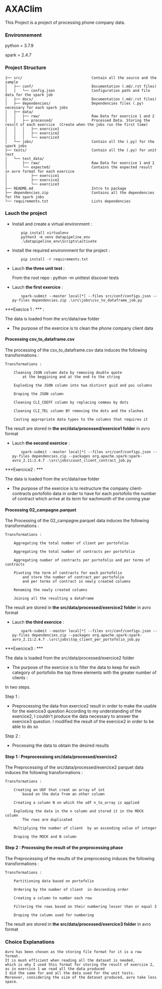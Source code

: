 # AXAClim


This Project is a project of processing phone company data.


### Environnement ###

python = 3.7.9 

spark = 2.4.7

### Project Structure 
```
├── src/                                Contain all the source and the sample
│	├── conf/                           Documentation (.md/.rst files)
│	|   └── config.json                 Configuration path and file data for the spark job 
│	├── docs/                           Documentation (.md/.rst files)
│	├── dependencies/                   Dependencies files (.py) necessary for each spark jobs
│	├── data/
│	│   ├── raw/                        Raw Data for exercice 1 and 2
│	│   ├── processed/                  Processed Data. Storing the result of each exercice  (Create when the jobs run the first time)
│	│   │   ├── exercice1               
│	│   │   ├── exercice2
│	│   │   └── exercice3
│	└── jobs/                           Contain all the (.py) for the spark jobs
├── tests/                              Contain all the (.py) for unit test
│	└── test_data/                      
│	    ├── raw/                        Raw Data for exercice 1 and 2
│	    └── expected/                   Contains the expected result in avro format for each exercice  
│	        ├── exercice1
│	        ├── exercice2
│	        └── exercice3
├── README.md                           Intro to package
├── dependencies.zip                    Contains all the dependencies for the spark jobs
└── requirements.txt                    Lists dependencies
```


### Lauch the project #

-	Install and create a virtual environment :

			pip install virtualenv
			python3 -m venv datapipeline_env
			.\datapipeline_env\Scripts\activate

-	Install the required environnment for the project :
	
			pip install -r requirements.txt

	


-	Lauch **the three unit test** :
    
    From the root repo :
            python -m unittest discover tests

-	Lauch **the first exercice** :
		
            spark-submit --master local[*] --files src/conf/configs.json --py-files dependencies.zip .\src\jobs\csv_to_dataframe_job.py


***Execice 1 : *** :

The data is loaded from the src/data/raw folder

-	The purpose of the exercice is to clean the phone company client data


#### Processing csv_to_dataframe.csv 
The processing of the csv_to_dataframe.csv data induces the following transformations :

    Transformations : 

        Cleaning JSON column data by removing double quote 
            at the beggining and at the end to the string

        Exploding the JSON column into two distinct guid and poi columns

        Droping the JSON column

        Cleaning CLI_COEFF column by replacing commas by dots

        Cleaning CLI_TEL column BY removing the dots and the slashes

        Casting appropriate data types to the columns that requires it 

The result are stored in **the src/data/processed/exercice1 folder** in avro format



-	Lauch **the second exercice** :

            spark-submit --master local[*] --files src/conf/configs.json --py-files dependencies.zip --packages org.apache.spark:spark-avro_2.11:2.4.7 .\src\jobs\count_client_contract_job.py


***Exercice2 : ***

The data is loaded from the src/data/raw folder

-	The purpose of the exercice is to restructure the company client-contracts portofolio 
    data in order to have for each portofolio the number of contract which arrive 
    at its term for eachmonth of the coming year

   
#### Processing 02_campagne.parquet
The Processing of the 02_campagne.parquet data induces the following transformations :
    
    Transformations : 

        Aggregating the total number of client per portofolio 

        Aggregating the total number of contracts per portofolio

        Aggregating number of contracts per portofolio and per terms of contracts

        Pivoting the term of contracts for each portofolio
            and store the number of contract per portofolio
            and per terms of contract in newly created columns

        Renaming the newly created columns

        Joining all the resulting a dataFrame

The result are stored in **the src/data/processed/exercice2 folder** in avro format


-	Lauch **the third exercice** :

            spark-submit --master local[*] --files src/conf/configs.json --py-files dependencies.zip --packages org.apache.spark:spark-avro_2.11:2.4.7 .\src\jobs\top_client_per_portofolio_job.py


***Exercice3 : ***

The data is loaded from the src/data/processed/exercice2 folder

-	The purpose of the exercice is to filter the data to keep for each category of portofolio the top three elements
    with the greater number of clients :

In two steps.

Step 1 : 
-	Preprocessing the data fron exercice2 result in order to make the usable for the exercice3 question
    According to my understanding of the exercice2, I couldn't produce the data necessary to answer the exercice3 question.
    I modified the result of the exercice2 in order to be able to do so 

Step 2 :
-	 Processing the data to obtain the desired results

#### Step 1 : Preprocessiong src/data/processed/exercice2

The Preprocessing of the src/data/processed/exercice2 parquet data induces the following transformations  :

    Transformations : 

        Creating an UDF that creat an array of int 
            based on the data from an other column

        Creating a column N on which the udf n_to_array is applied

        Exploding the data in the n column and stored it in the MOCK column
            The rows are duplicated

        Multiplying the number of client  by an ascending value of integer 

        Droping the MOCK and N column  

#### Step 2 : Processing the result of the preprocessing phase

The Preprocessing of the results of the preprocesing induces the following transformations  :

    Transformations : 

        Partitioning data based on portofolio

        Ordering by the number of client  in descending order

        Creating a column to number each row

        Filtering the rows based on their numbering lesser than or equal 3 

        Droping the column used for numbering 

The result are stored in **the src/data/processed/exercice3 folder** in avro format


### Choice Explanations  ###


    Avro has been chosen as the storing file format for it is a row format. 
    It is mush efficient when reading all the dataset is needed, 
    which is why I used this format for storing the result of exercice 2, 
    as in exercice 1 we read all the data produced 
    I did the same for and all the data used for the unit tests. 
    Moreover, considering the size of the dataset produced, avro take less space. 
